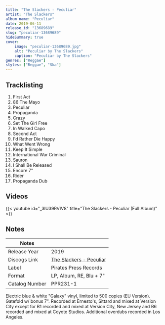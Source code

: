```yaml
---
title: "The Slackers - Peculiar"
artist: "The Slackers"
album_name: "Peculiar"
date: 2019-06-11
release_id: "13689689"
slug: "peculiar-13689689"
hideSummary: true
cover:
    image: "peculiar-13689689.jpg"
    alt: "Peculiar by The Slackers"
    caption: "Peculiar by The Slackers"
genres: ["Reggae"]
styles: ["Reggae", "Ska"]
---
```


## Tracklisting
1. First Act
2. 86 The Mayo
3. Peculiar
4. Propaganda
5. Crazy
6. Set The Girl Free
7. In Walked Capo
8. Second Act
9. I'd Rather Die Happy
10. What Went Wrong
11. Keep It Simple
12. International War Criminal
13. Sauron
14. I Shall Be Released
15. Encore 7"
16. Rider
17. Propaganda Dub

## Videos
{{< youtube id="_3IU39RVIV8" title="The Slackers - Peculiar (Full Album)" >}}


## Notes

| Notes          |             |
| ---------------| ----------- |
| Release Year   | 2019 |
| Discogs Link   | [The Slackers - Peculiar](https://www.discogs.com/release/13689689-The-Slackers-Peculiar) |
| Label          | Pirates Press Records |
| Format         | LP, Album, RE, Blu + 7\" |
| Catalog Number | PPR231-1 |

Electric blue & white "Galaxy" vinyl, limited to 500 copies (EU Version). Gatefold w/ bonus 7".  Recorded at Ernesto's, Sittard and mixed at Version City except for B1 recorded and mixed at Version City, New Jersey and B6 recorded and mixed at Coyote Studios. Additional overdubs recorded in Los Angeles.

